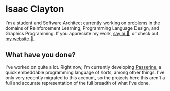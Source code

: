 # Isaac Clayton
I'm a student and  Software Architect currently working on problems in the domains of Reinforcement Learning, Programming Language Design, and Graphics Programming. If you appreciate my work, [say hi 👋](mailto:hello@slightknack.dev), or check out [my website 🔗](https://www.slightknack.dev/home).

## What have you done?
I've worked on quite a lot. Right now, I'm currently developing [Passerine](https://github.com/vrtbl/passerine), a quick embeddable programming language of sorts, among other things. I've only very recently migrated to this account, so the projects here this aren't a full and accurate representation of the full breadth of what I've done.

